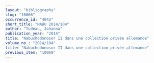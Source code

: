 ```yaml
---
layout: "bibliography"
slug: "10066"
occurrence_id: "4042"
short_title: "NABU 2014/104"
author: "Tudeau, Johanna"
publication_year: "2014"
title: "Nabuchodonosor II dans une collection privée allemande"
volume_no_: "2014/104"
title: "Nabuchodonosor II dans une collection privée allemande"
previous_item: "10069"
---
```

